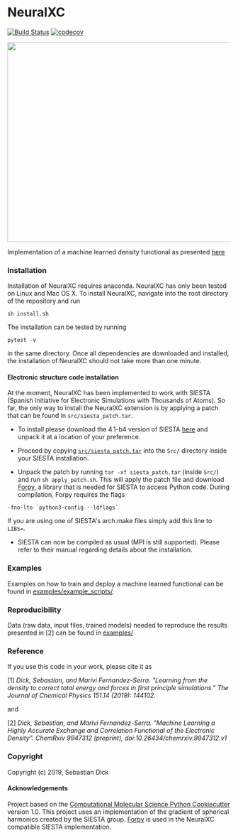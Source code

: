 NeuralXC
==============================
[//]: # (Badges)
[![Build Status](https://travis-ci.org/semodi/neuralxc.svg?branch=master)](https://travis-ci.org/semodi/neuralxc)
[![codecov](https://codecov.io/gh/semodi/neuralxc/branch/master/graph/badge.svg)](https://codecov.io/gh/semodi/neuralxc/branch/master)


<img src="https://github.com/semodi/neuralxc/blob/master/NeuralXC.png" width="700" height="450" />

Implementation of a machine learned density functional as presented [here](https://chemrxiv.org/articles/Machine_Learning_a_Highly_Accurate_Exchange_and_Correlation_Functional_of_the_Electronic_Density/9947312)


### Installation

Installation of NeuralXC requires anaconda. 
NeuralXC has only been tested on Linux and Mac OS X.
To install NeuralXC, navigate into the root directory of the repository and run 
```
sh install.sh 
```
The installation can be tested by running
```
pytest -v
``` 
in the same directory. Once all dependencies are downloaded and installed, the installation of NeuralXC should not take more than one minute.

#### Electronic structure code installation

At the moment, NeuralXC has been implemented to work with SIESTA (Spanish Initiative for Electronic Simulations with Thousands of Atoms).
So far, the only way to install the NeuralXC extension is by applying a patch that can be found in `src/siesta_patch.tar`. 

- To install please download the 4.1-b4 version of SIESTA [here](https://launchpad.net/siesta) and unpack it at a location of your preference.

- Proceed by copying [`src/siesta_patch.tar`](src) into the `Src/` directory inside your SIESTA installation.

- Unpack the patch by running `tar -xf siesta_patch.tar` (inside `Src/`) and run `sh apply_patch.sh`. This will apply the patch file and download [Forpy](https://github.com/ylikx/forpy), a library that is needed for SIESTA to access Python code. During compilation, Forpy requires the flags
```
-fno-lto `python3-config --ldflags`
```
If you are using one of SIESTA's arch.make files simply add this line to `LIBS=`.

- SIESTA can now be compiled as usual (MPI is still supported). Please refer to their manual regarding details about the installation.

### Examples

Examples on how to train and deploy a machine learned functional can be found in [examples/example_scripts/](examples/example_scripts).

### Reproducibility 

Data (raw data, input files, trained models) needed to reproduce the results presented in \[2\] can be found in [examples/](examples) 

### Reference

If you use this code in your work, please cite it as 

[1] *Dick, Sebastian, and Marivi Fernandez-Serra. "Learning from the density to correct total energy and forces in first principle simulations." The Journal of Chemical Physics 151.14 (2019): 144102.*

and


[2] *Dick, Sebastian, and Marivi Fernandez-Serra. "Machine Learning a Highly Accurate Exchange and Correlation Functional of the Electronic Density". ChemRxiv 9947312 (preprint), doi:10.26434/chemrxiv.9947312.v1*

### Copyright

Copyright (c) 2019, Sebastian Dick


#### Acknowledgements
 
Project based on the 
[Computational Molecular Science Python Cookiecutter](https://github.com/molssi/cookiecutter-cms) version 1.0. 
This project uses an implementation of the gradient of spherical harmonics created by the SIESTA group. [Forpy](https://github.com/ylikx/forpy) is used in the NeuralXC compatible SIESTA implementation.
